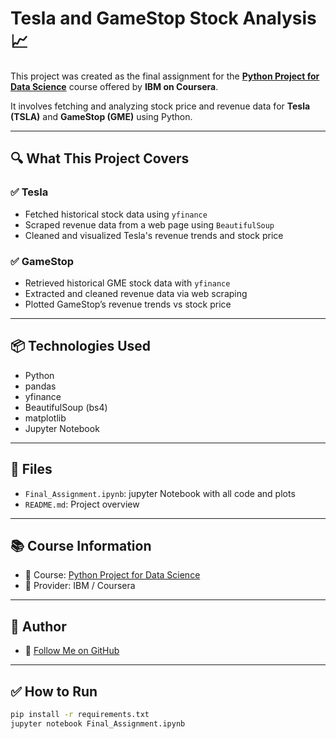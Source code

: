 # Tesla and GameStop Stock Analysis 📈

This project was created as the final assignment for the **[Python Project for Data Science](https://www.coursera.org/learn/python-project-for-data-science)** course offered by **IBM on Coursera**.

It involves fetching and analyzing stock price and revenue data for **Tesla (TSLA)** and **GameStop (GME)** using Python.

---

## 🔍 What This Project Covers

### ✅ Tesla
- Fetched historical stock data using `yfinance`
- Scraped revenue data from a web page using `BeautifulSoup`
- Cleaned and visualized Tesla's revenue trends and stock price

### ✅ GameStop
- Retrieved historical GME stock data with `yfinance`
- Extracted and cleaned revenue data via web scraping
- Plotted GameStop’s revenue trends vs stock price

---

## 📦 Technologies Used
- Python
- pandas
- yfinance
- BeautifulSoup (bs4)
- matplotlib
- Jupyter Notebook

---

## 📂 Files
- `Final_Assignment.ipynb`:  jupyter Notebook with all code and plots
- `README.md`: Project overview
---

## 📚 Course Information
- 📌 Course: [Python Project for Data Science](https://www.coursera.org/learn/python-project-for-data-science)
- 🏫 Provider: IBM / Coursera

---

## 📌 Author
- 👤 [Follow Me on GitHub](https://github.com/Nikhilsai-M)
---

## ✅ How to Run
```bash
pip install -r requirements.txt
jupyter notebook Final_Assignment.ipynb
